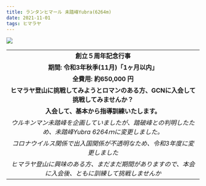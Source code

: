 ```yaml
---
title: ランタンヒマール 未踏峰Yubra(6264m) 
date: 2021-11-01
tags: ヒマラヤ
---
```


![](/2021/11/01/20211101/20201101.png)

| |
|:-----:|
|**創立５周年記念行事**|
|**期間: 令和3年秋季(11月)「1ヶ月以内」**|
|**全費用: 約650,000 円**|
|**ヒマラヤ登山に挑戦してみようとロマンのある方、GCNに入会して挑戦してみませんか？**|
|**入会して、基本から指導訓練いたします。**|
|*ウルキンマン未踏峰を企画していましたが、踏破峰との判明したため、未踏峰Yubra 6264ｍに変更しました。*|
|*コロナウイルス関係で出入国関係が不透明なため、令和3年度に変更しました*|
|*ヒマラヤ登山に興味のある方、まだまだ期間がありますので、本会に入会後、ともに訓練して挑戦しませんか*|

　　　　
